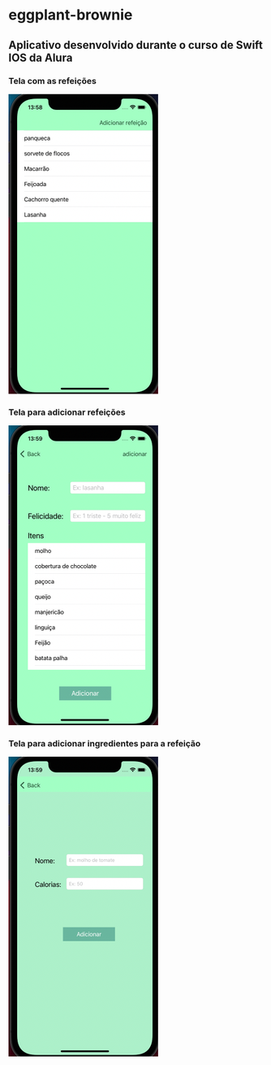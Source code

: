 # eggplant-brownie

<h2> Aplicativo desenvolvido durante o curso de Swift IOS da Alura </h1>
<p>
  <h3> Tela com as refeições </h3>
   <img src="https://github.com/mariafortunato/eggplant-brownie/blob/main/telas/telaRefeicoes.png" alt="Tela das refeições">
</p>
<p>
  <h3> Tela para adicionar refeições </h3>
  <img src="https://github.com/mariafortunato/eggplant-brownie/blob/main/telas/telaAdicionarRefeicao.png" alt="Tela adicionar refeições">
</p><p>
  <h3>Tela para adicionar ingredientes para a refeição </h3>
  <img src="https://github.com/mariafortunato/eggplant-brownie/blob/main/telas/telaAdicionarIngrediente.png" alt="Tela adicionar ingredientes">
</p>
